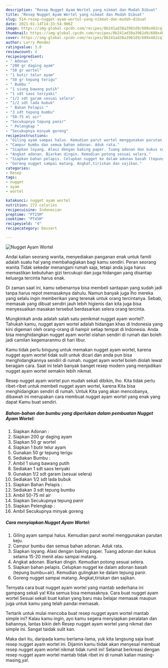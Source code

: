 ```yaml
---
description: "Resep Nugget Ayam Wortel yang nikmat dan Mudah Dibuat"
title: "Resep Nugget Ayam Wortel yang nikmat dan Mudah Dibuat"
slug: 514-resep-nugget-ayam-wortel-yang-nikmat-dan-mudah-dibuat
date: 2021-01-14T14:33:54.906Z
image: https://img-global.cpcdn.com/recipes/8b241ad38a3961d9/680x482cq70/nugget-ayam-wortel-foto-resep-utama.jpg
thumbnail: https://img-global.cpcdn.com/recipes/8b241ad38a3961d9/680x482cq70/nugget-ayam-wortel-foto-resep-utama.jpg
cover: https://img-global.cpcdn.com/recipes/8b241ad38a3961d9/680x482cq70/nugget-ayam-wortel-foto-resep-utama.jpg
author: Larry Mendez
ratingvalue: 3.8
reviewcount: 4
recipeingredient:
- " Adonan "
- "200 gr daging ayam"
- "50 gr wortel"
- "1 butir telur ayam"
- "50 gr tepung terigu"
- " Bumbu "
- "1 siung bawang putih"
- "1 sdt saos teriyaki"
- "1/2 sdt garam sesuai selera"
- "1/2 sdt lada bubuk"
- " Bahan Pelapis "
- "3 sdt tepung bumbu"
- "50-75 ml air"
- "Secukupnya tepung panir"
- " Pelengkap "
- "Secukupnya minyak goreng"
recipeinstructions:
- "Giling ayam sampai halus. Kemudian parut wortel menggunakan parutan keju."
- "Campur bumbu dan semua bahan adonan. Aduk rata."
- "Siapkan loyang. Alasi dengan baking paper. Tuang adonan dan kukus selama 15-20 menit atau sampai matang."
- "Angkat adonan. Biarkan dingin. Kemudian potong sesuai selera."
- "Siapkan bahan pelapis. Celupkan nugget ke dalam adonan basah (tepung bumbu+air). Kemudian gulingkan ke dalam tepung panir."
- "Goreng nugget sampai matang. Angkat,tiriskan dan sajikan."
categories:
- Resep
tags:
- nugget
- ayam
- wortel

katakunci: nugget ayam wortel 
nutrition: 272 calories
recipecuisine: Indonesian
preptime: "PT25M"
cooktime: "PT45M"
recipeyield: "4"
recipecategory: Dessert

---
```



![Nugget Ayam Wortel](https://img-global.cpcdn.com/recipes/8b241ad38a3961d9/680x482cq70/nugget-ayam-wortel-foto-resep-utama.jpg)

Andai kalian seorang wanita, menyediakan panganan enak untuk famili adalah suatu hal yang membahagiakan bagi kamu sendiri. Peran seorang  wanita Tidak sekedar menangani rumah saja, tetapi anda juga harus memastikan kebutuhan gizi tercukupi dan juga hidangan yang disantap keluarga tercinta harus enak.

Di zaman  saat ini, kamu sebenarnya bisa membeli santapan yang sudah jadi tanpa harus repot memasaknya dahulu. Namun banyak juga lho mereka yang selalu ingin memberikan yang terenak untuk orang tercintanya. Sebab, memasak yang dibuat sendiri jauh lebih higienis dan kita juga bisa menyesuaikan masakan tersebut berdasarkan selera orang tercinta. 



Mungkinkah anda adalah salah satu penikmat nugget ayam wortel?. Tahukah kamu, nugget ayam wortel adalah hidangan khas di Indonesia yang kini digemari oleh orang-orang di hampir setiap tempat di Indonesia. Anda bisa menghidangkan nugget ayam wortel olahan sendiri di rumah dan boleh jadi camilan kegemaranmu di hari libur.

Kamu tidak perlu bingung untuk memakan nugget ayam wortel, karena nugget ayam wortel tidak sulit untuk dicari dan anda pun bisa menghidangkannya sendiri di rumah. nugget ayam wortel boleh diolah lewat beragam cara. Saat ini telah banyak banget resep modern yang menjadikan nugget ayam wortel semakin lebih nikmat.

Resep nugget ayam wortel pun mudah sekali dibikin, lho. Kita tidak perlu ribet-ribet untuk membeli nugget ayam wortel, karena Kita bisa menghidangkan sendiri di rumah. Untuk Kita yang akan mencobanya, dibawah ini merupakan cara membuat nugget ayam wortel yang enak yang dapat Kamu buat sendiri.

<!--inarticleads1-->

##### Bahan-bahan dan bumbu yang diperlukan dalam pembuatan Nugget Ayam Wortel:

1. Siapkan  Adonan :
1. Siapkan 200 gr daging ayam
1. Siapkan 50 gr wortel
1. Siapkan 1 butir telur ayam
1. Gunakan 50 gr tepung terigu
1. Sediakan  Bumbu :
1. Ambil 1 siung bawang putih
1. Sediakan 1 sdt saos teriyaki
1. Gunakan 1/2 sdt garam (sesuai selera)
1. Sediakan 1/2 sdt lada bubuk
1. Siapkan  Bahan Pelapis :
1. Sediakan 3 sdt tepung bumbu
1. Ambil 50-75 ml air
1. Siapkan Secukupnya tepung panir
1. Siapkan  Pelengkap :
1. Ambil Secukupnya minyak goreng




<!--inarticleads2-->

##### Cara menyiapkan Nugget Ayam Wortel:

1. Giling ayam sampai halus. Kemudian parut wortel menggunakan parutan keju.
1. Campur bumbu dan semua bahan adonan. Aduk rata.
1. Siapkan loyang. Alasi dengan baking paper. Tuang adonan dan kukus selama 15-20 menit atau sampai matang.
1. Angkat adonan. Biarkan dingin. Kemudian potong sesuai selera.
1. Siapkan bahan pelapis. Celupkan nugget ke dalam adonan basah (tepung bumbu+air). Kemudian gulingkan ke dalam tepung panir.
1. Goreng nugget sampai matang. Angkat,tiriskan dan sajikan.




Ternyata cara buat nugget ayam wortel yang mantab sederhana ini gampang sekali ya! Kita semua bisa memasaknya. Cara buat nugget ayam wortel Sesuai sekali buat kalian yang baru mau belajar memasak maupun juga untuk kamu yang telah pandai memasak.

Tertarik untuk mulai mencoba buat resep nugget ayam wortel mantab simple ini? Kalau kamu ingin, ayo kamu segera menyiapkan peralatan dan bahannya, lantas bikin deh Resep nugget ayam wortel yang nikmat dan simple ini. Sangat taidak sulit kan. 

Maka dari itu, daripada kamu berlama-lama, yuk kita langsung saja buat resep nugget ayam wortel ini. Dijamin kamu tiidak akan menyesal membuat resep nugget ayam wortel nikmat tidak rumit ini! Selamat berkreasi dengan resep nugget ayam wortel mantab tidak ribet ini di rumah kalian masing-masing,ya!.

